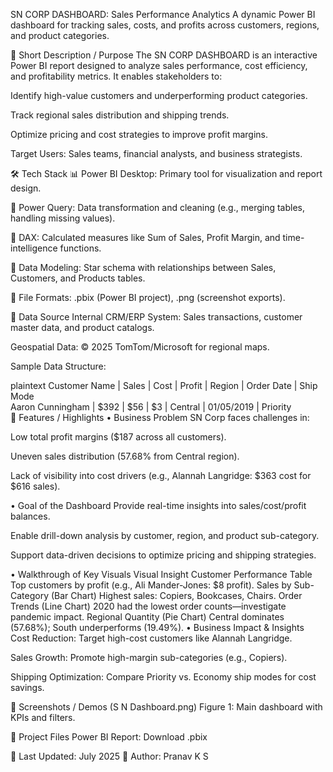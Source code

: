 SN CORP DASHBOARD: Sales Performance Analytics
A dynamic Power BI dashboard for tracking sales, costs, and profits across customers, regions, and product categories.

📌 Short Description / Purpose
The SN CORP DASHBOARD is an interactive Power BI report designed to analyze sales performance, cost efficiency, and profitability metrics. It enables stakeholders to:

Identify high-value customers and underperforming product categories.

Track regional sales distribution and shipping trends.

Optimize pricing and cost strategies to improve profit margins.

Target Users: Sales teams, financial analysts, and business strategists.

🛠️ Tech Stack
📊 Power BI Desktop: Primary tool for visualization and report design.

📂 Power Query: Data transformation and cleaning (e.g., merging tables, handling missing values).

🧠 DAX: Calculated measures like Sum of Sales, Profit Margin, and time-intelligence functions.

📝 Data Modeling: Star schema with relationships between Sales, Customers, and Products tables.

📁 File Formats: .pbix (Power BI project), .png (screenshot exports).

📂 Data Source
Internal CRM/ERP System: Sales transactions, customer master data, and product catalogs.

Geospatial Data: © 2025 TomTom/Microsoft for regional maps.

Sample Data Structure:

plaintext
Customer Name | Sales | Cost | Profit | Region | Order Date | Ship Mode  
Aaron Cunningham | $392 | $56 | $3 | Central | 01/05/2019 | Priority  
🎯 Features / Highlights
• Business Problem
SN Corp faces challenges in:

Low total profit margins ($187 across all customers).

Uneven sales distribution (57.68% from Central region).

Lack of visibility into cost drivers (e.g., Alannah Langridge: $363 cost for $616 sales).

• Goal of the Dashboard
Provide real-time insights into sales/cost/profit balances.

Enable drill-down analysis by customer, region, and product sub-category.

Support data-driven decisions to optimize pricing and shipping strategies.

• Walkthrough of Key Visuals
Visual	Insight
Customer Performance Table	Top customers by profit (e.g., Ali Mander-Jones: $8 profit).
Sales by Sub-Category (Bar Chart)	Highest sales: Copiers, Bookcases, Chairs.
Order Trends (Line Chart)	2020 had the lowest order counts—investigate pandemic impact.
Regional Quantity (Pie Chart)	Central dominates (57.68%); South underperforms (19.49%).
• Business Impact & Insights
Cost Reduction: Target high-cost customers like Alannah Langridge.

Sales Growth: Promote high-margin sub-categories (e.g., Copiers).

Shipping Optimization: Compare Priority vs. Economy ship modes for cost savings.

📸 Screenshots / Demos
(S N Dashboard.png)
Figure 1: Main dashboard with KPIs and filters.


🔗 Project Files
Power BI Report: Download .pbix


📅 Last Updated: July 2025
👤 Author: Pranav K S


